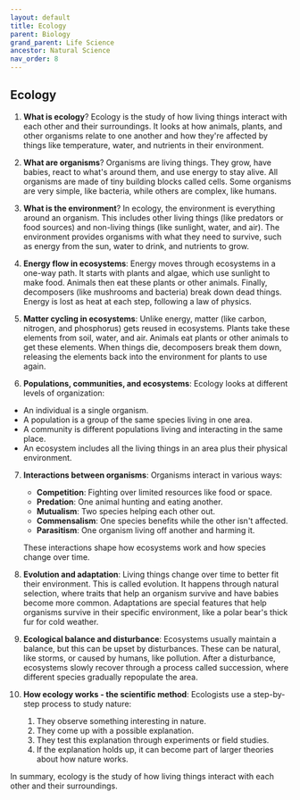 ```yaml
---
layout: default
title: Ecology
parent: Biology
grand_parent: Life Science
ancestor: Natural Science
nav_order: 8
---
```


## Ecology

1. **What is ecology**? Ecology is the study of how living things interact with each other and their surroundings. It looks at how animals, plants, and other organisms relate to one another and how they're affected by things like temperature, water, and nutrients in their environment.

2. **What are organisms**? Organisms are living things. They grow, have babies, react to what's around them, and use energy to stay alive. All organisms are made of tiny building blocks called cells. Some organisms are very simple, like bacteria, while others are complex, like humans.

3. **What is the environment**? In ecology, the environment is everything around an organism. This includes other living things (like predators or food sources) and non-living things (like sunlight, water, and air). The environment provides organisms with what they need to survive, such as energy from the sun, water to drink, and nutrients to grow.

4. **Energy flow in ecosystems**: Energy moves through ecosystems in a one-way path. It starts with plants and algae, which use sunlight to make food. Animals then eat these plants or other animals. Finally, decomposers (like mushrooms and bacteria) break down dead things. Energy is lost as heat at each step, following a law of physics.

5. **Matter cycling in ecosystems**: Unlike energy, matter (like carbon, nitrogen, and phosphorus) gets reused in ecosystems. Plants take these elements from soil, water, and air. Animals eat plants or other animals to get these elements. When things die, decomposers break them down, releasing the elements back into the environment for plants to use again.

6. **Populations, communities, and ecosystems**: Ecology looks at different levels of organization:
- An individual is a single organism.
- A population is a group of the same species living in one area.
- A community is different populations living and interacting in the same place.
- An ecosystem includes all the living things in an area plus their physical environment.

7. **Interactions between organisms**: Organisms interact in various ways:
    - **Competition**: Fighting over limited resources like food or space.
    - **Predation**: One animal hunting and eating another.
    - **Mutualism**: Two species helping each other out.
    - **Commensalism**: One species benefits while the other isn't affected.
    - **Parasitism**: One organism living off another and harming it.
   
    These interactions shape how ecosystems work and how species change over time.

8. **Evolution and adaptation**: Living things change over time to better fit their environment. This is called evolution. It happens through natural selection, where traits that help an organism survive and have babies become more common. Adaptations are special features that help organisms survive in their specific environment, like a polar bear's thick fur for cold weather.

9. **Ecological balance and disturbance**: Ecosystems usually maintain a balance, but this can be upset by disturbances. These can be natural, like storms, or caused by humans, like pollution. After a disturbance, ecosystems slowly recover through a process called succession, where different species gradually repopulate the area.

10. **How ecology works - the scientific method**: Ecologists use a step-by-step process to study nature:
    1. They observe something interesting in nature.
    2. They come up with a possible explanation.
    3. They test this explanation through experiments or field studies.
    4. If the explanation holds up, it can become part of larger theories about how nature works.

In summary, ecology is the study of how living things interact with each other and their surroundings.
